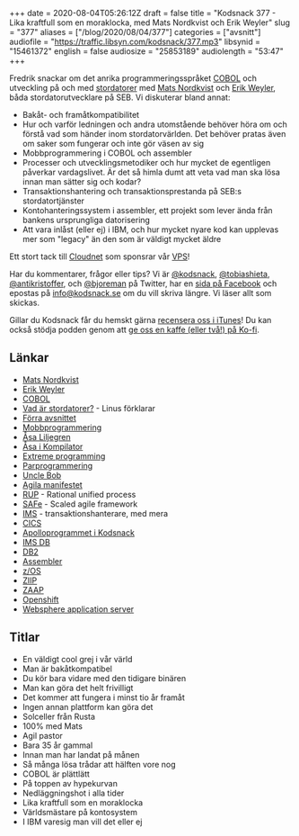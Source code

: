 +++
date = 2020-08-04T05:26:12Z
draft = false
title = "Kodsnack 377 - Lika kraftfull som en moraklocka, med Mats Nordkvist och Erik Weyler"
slug = "377"
aliases = ["/blog/2020/08/04/377"]
categories = ["avsnitt"]
audiofile = "https://traffic.libsyn.com/kodsnack/377.mp3"
libsynid = "15461372"
english = false
audiosize = "25853189"
audiolength = "53:47" 
+++

Fredrik snackar om det anrika programmeringsspråket [COBOL](https://en.wikipedia.org/wiki/COBOL) och utveckling på och med [stordatorer](https://www.youtube.com/watch?v=ximv-PwAKnc) med [Mats Nordkvist](http://cobol.se/About_cobol.se.html) och [Erik Weyler](https://www.linkedin.com/in/erik-weyler-42859048), båda stordatorutvecklare på SEB. Vi diskuterar bland annat:

* Bakåt- och framåtkompatibilitet
* Hur och varför ledningen och andra utomstående behöver höra om och förstå vad som händer inom stordatorvärlden. Det behöver pratas även om saker som fungerar och inte gör väsen av sig
* Mobbprogrammering i COBOL och assembler
* Processer och utvecklingsmetodiker och hur mycket de egentligen påverkar vardagslivet. Är det så himla dumt att veta vad man ska lösa innan man sätter sig och kodar?
* Transaktionshantering och transaktionsprestanda på SEB:s stordatortjänster
* Kontohanteringssystem i assembler, ett projekt som lever ända från bankens ursprungliga datorisering
* Att vara inlåst (eller ej) i IBM, och hur mycket nyare kod kan upplevas mer som "legacy" än den som är väldigt mycket äldre

Ett stort tack till [Cloudnet](http://www.cloudnet.se) som sponsrar vår [VPS](http://en.wikipedia.org/wiki/Virtual_private_server)!

Har du kommentarer, frågor eller tips? Vi är [@kodsnack](https://www.twitter.com/kodsnack), [@tobiashieta](https://www.twitter.com/tobiashieta), [@antikristoffer](https://www.twitter.com/antikristoffer), och [@bjoreman](https://www.twitter.com/bjoreman) på Twitter, har en [sida på Facebook](https://www.facebook.com/kodsnack) och epostas på [info@kodsnack.se](mailto:info@kodsnack.se) om du vill skriva längre. Vi läser allt som skickas.

Gillar du Kodsnack får du hemskt gärna [recensera oss i iTunes](http://itunes.apple.com/se/podcast/kodsnack/id561631498?l=en)! Du kan också stödja podden genom att <a href="https://ko-fi.com/kodsnack" rel="payment">ge oss en kaffe (eller två!) på Ko-fi</a>.

## Länkar ##
* [Mats Nordkvist](http://cobol.se/About_cobol.se.html)
* [Erik Weyler](https://www.linkedin.com/in/erik-weyler-42859048)
* [COBOL](https://en.wikipedia.org/wiki/COBOL)
* [Vad är stordatorer?](https://www.youtube.com/watch?v=ximv-PwAKnc) - Linus förklarar
* [Förra avsnittet](https://kodsnack.se/376/)
* [Mobbprogrammering](https://en.wikipedia.org/wiki/Mob_programming)
* [Åsa Liljegren](http://reallyshouldblogthis.blogspot.com/)
* [Åsa i Kompilator](https://kompilator.se/010/)
* [Extreme programming](https://en.wikipedia.org/wiki/Extreme_programming)
* [Parprogrammering](https://en.wikipedia.org/wiki/Pair_programming)
* [Uncle Bob](https://en.wikipedia.org/wiki/Robert_C._Martin)
* [Agila manifestet](https://en.wikipedia.org/wiki/Agile_software_development#The_Agile_Manifesto)
* [RUP](https://en.wikipedia.org/wiki/Rational_Unified_Process) - Rational unified process
* [SAFe](https://en.wikipedia.org/wiki/Scaled_agile_framework) - Scaled agile framework
* [IMS](https://en.wikipedia.org/wiki/IBM_Information_Management_System) - transaktionshanterare, med mera
* [CICS](https://en.wikipedia.org/wiki/CICS)
* [Apolloprogrammet i Kodsnack](https://kodsnack.se/327/)
* [IMS DB](https://www.ibm.com/support/knowledgecenter/zosbasics/com.ibm.imsintro4db.doc.intro/ip0ind0011003584.htm)
* [DB2](https://en.wikipedia.org/wiki/IBM_Db2_Family)
* [Assembler](https://en.wikipedia.org/wiki/Assembly_language)
* [z/OS](https://en.wikipedia.org/wiki/Z/OS)
* [ZIIP](https://en.wikipedia.org/wiki/ZIIP)
* [ZAAP](https://en.wikipedia.org/wiki/Z_Application_Assist_Processor)
* [Openshift](https://en.wikipedia.org/wiki/OpenShift)
* [Websphere application server](https://en.wikipedia.org/wiki/WebSphere_Application_Server_for_z/OS)

## Titlar ##
* En väldigt cool grej i vår värld
* Man är bakåtkompatibel
* Du kör bara vidare med den tidigare binären
* Man kan göra  det helt frivilligt
* Det kommer att fungera i minst tio år framåt
* Ingen annan plattform kan göra det
* Solceller från Rusta
* 100% med Mats
* Agil pastor
* Bara 35 år gammal
* Innan man har landat på månen
* Så många lösa trådar att hälften vore nog
* COBOL är plättlätt
* På toppen av hypekurvan
* Nedläggningshot i alla tider
* Lika kraftfull som en moraklocka
* Världsmästare på kontosystem
* I IBM varesig man vill det eller ej